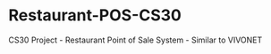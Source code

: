 Restaurant-POS-CS30
===================

CS30 Project - Restaurant Point of Sale System - Similar to VIVONET
